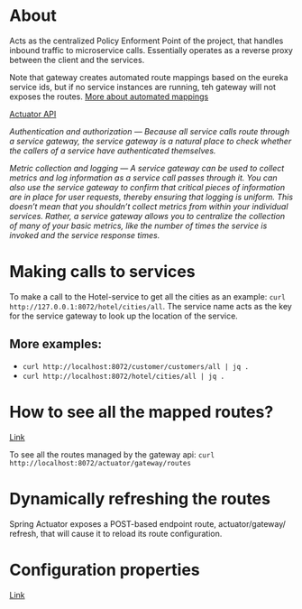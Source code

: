 # About

Acts as the centralized Policy Enforment Point of the project, that handles inbound traffic to microservice calls. Essentially operates as a reverse proxy between the client and the services.

Note that gateway creates automated route mappings based on the eureka service ids, but if no service instances are running, teh gateway will not exposes the routes.
[More about automated mappings](https://docs.spring.io/spring-cloud-gateway/docs/current/reference/html/#the-discoveryclient-route-definition-locator)

[Actuator API](https://docs.spring.io/spring-cloud-gateway/docs/current/reference/html/#actuator-api)

*Authentication and authorization — Because all service calls route through a service gateway, the service gateway is a natural place to check whether the callers of a service have authenticated themselves.*

*Metric collection and logging — A service gateway can be used to collect metrics and log information as a service call passes through it. You can also use the service gateway to confirm that critical pieces of information are in place for user requests, thereby ensuring that logging is uniform. This doesn’t mean that you shouldn’t collect metrics from within your individual services. Rather, a service gateway allows you to centralize the collection of many of your basic metrics, like the number of times the service is invoked and the service response times.*

# Making calls to services

To make a call to the Hotel-service to get all the cities as an example: `curl http://127.0.0.1:8072/hotel/cities/all`. The service name acts as the key for the service gateway to look up the location of the service.

## More examples:

* `curl http://localhost:8072/customer/customers/all | jq .`
* `curl http://localhost:8072/hotel/cities/all | jq .`

# How to see all the mapped routes?

[Link](https://docs.spring.io/spring-cloud-gateway/docs/current/reference/html/#recap-the-list-of-all-endpoints)

To see all the routes managed by the gateway api: `curl http://localhost:8072/actuator/gateway/routes`

# Dynamically refreshing the routes

Spring Actuator exposes a POST-based endpoint route, actuator/gateway/ refresh, that will cause it to reload its route configuration.

# Configuration properties

[Link](https://docs.spring.io/spring-cloud-gateway/docs/current/reference/html/appendix.html)
